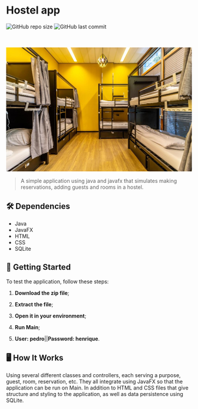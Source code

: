 # Hostel app

![GitHub repo size](https://img.shields.io/github/repo-size/pedrohalb/Aplicativo_Hotel_Java?style=for-the-badge)
![GitHub last commit](https://img.shields.io/github/last-commit/pedrohalb/Aplicativo_Hotel_Java?style=for-the-badge)

<br><br>
<img src="JavaFX - O.O/hostel.jpg" alt="Hostel Image" width="600">

>A simple application using java and javafx that simulates making reservations, adding guests and rooms in a hostel.

## 🛠️ Dependencies

- Java
- JavaFX
- HTML
- CSS
- SQLite

## 🚀 Getting Started

To test the application, follow these steps:

1. **Download the zip file**;

2. **Extract the file**;

3. **Open it in your environment**;

4. **Run Main**;

5. **User: pedro**||**Password: henrique**.

## 🖥️ How It Works

Using several different classes and controllers, each serving a purpose, guest, room, reservation, etc. They all integrate using JavaFX so that the application can be run
on Main. In addition to HTML and CSS files that give structure and styling to the application, as well as data persistence using SQLite.

